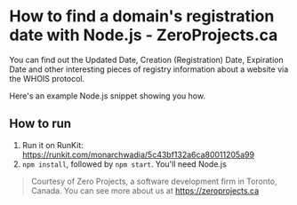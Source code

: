 # How to find a domain's registration date with Node.js - ZeroProjects.ca

You can find out the Updated Date, Creation (Registration) Date, Expiration Date and other interesting pieces of 
registry information about a website via the WHOIS protocol.

Here's an example Node.js snippet showing you how. 

## How to run

1. Run it on RunKit: https://runkit.com/monarchwadia/5c43bf132a6ca80011205a99
2. `npm install`, followed by `npm start`. You'll need Node.js


> Courtesy of Zero Projects, a software development firm in Toronto, Canada. You can see more about us at 
> https://zeroprojects.ca

